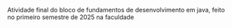 Atividade final do bloco de fundamentos de desenvolvimento em java, feito no primeiro semestre de 2025 na faculdade
